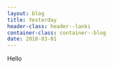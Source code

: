 ```yaml
---
layout: blog
title: Yesterday
header-class: header--lanki
container-class: container--blog
date: 2018-03-01
---
```


Hello
